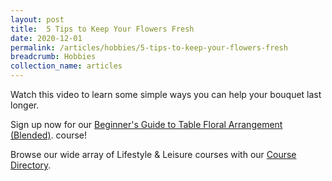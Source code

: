 ```yaml
---
layout: post
title:  5 Tips to Keep Your Flowers Fresh
date: 2020-12-01
permalink: /articles/hobbies/5-tips-to-keep-your-flowers-fresh
breadcrumb: Hobbies
collection_name: articles
---
```

Watch this video to learn some simple ways you can help your bouquet last longer.

Sign up now for our [Beginner's Guide to Table Floral Arrangement (Blended)](../../course-directory/lifestyle-and-leisure/#beginnerguidetotablefloralarrangementblendedcourses). course!

Browse our wide array of Lifestyle & Leisure courses with our [Course Directory](../../course-directory/lifestyle-and-leisure/).
